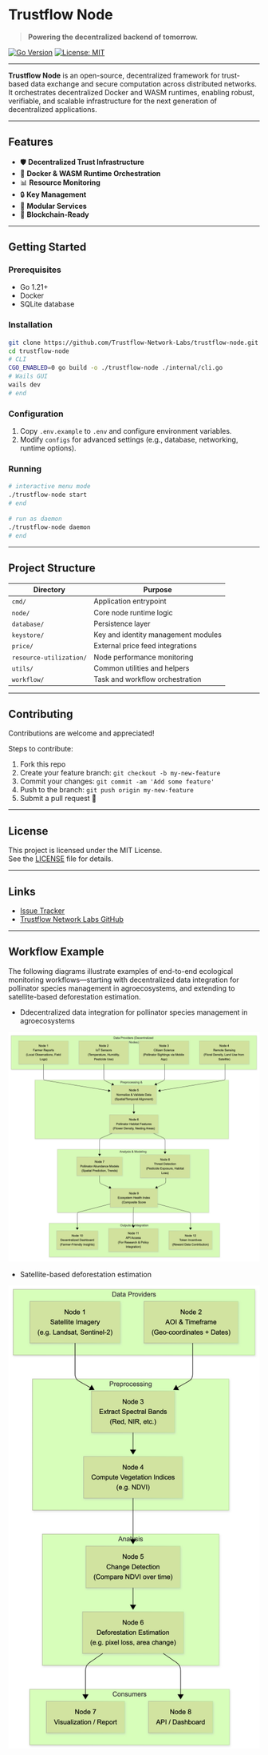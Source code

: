
# Trustflow Node

> **Powering the decentralized backend of tomorrow.**

[![Go Version](https://img.shields.io/badge/Go-1.21+-00ADD8.svg)](https://golang.org)
[![License: MIT](https://img.shields.io/badge/License-MIT-yellow.svg)](LICENSE)

---

**Trustflow Node** is an open-source, decentralized framework for trust-based data exchange and secure computation across distributed networks.
It orchestrates decentralized Docker and WASM runtimes, enabling robust, verifiable, and scalable infrastructure for the next generation of decentralized applications.

---

## Features

- 🛡️ **Decentralized Trust Infrastructure**
- 🐳 **Docker & WASM Runtime Orchestration**
- 📊 **Resource Monitoring**
- 🔒 **Key Management**
- 💬 **Modular Services**
- 🔗 **Blockchain-Ready**

---

## Getting Started

### Prerequisites

- Go 1.21+
- Docker
- SQLite database

### Installation

```bash
git clone https://github.com/Trustflow-Network-Labs/trustflow-node.git
cd trustflow-node
# CLI
CGO_ENABLED=0 go build -o ./trustflow-node ./internal/cli.go
# Wails GUI
wails dev
# end
```

### Configuration

1. Copy `.env.example` to `.env` and configure environment variables.
2. Modify `configs` for advanced settings (e.g., database, networking, runtime options).

### Running

```bash
# interactive menu mode
./trustflow-node start
# end
```

```bash
# run as daemon
./trustflow-node daemon
# end
```

---

## Project Structure

| Directory               | Purpose                                           |
|--------------------------|---------------------------------------------------|
| `cmd/`                   | Application entrypoint                           |
| `node/`                  | Core node runtime logic                           |
| `database/`              | Persistence layer                                  |
| `keystore/`              | Key and identity management modules               |
| `price/`                 | External price feed integrations                  |
| `resource-utilization/`  | Node performance monitoring                       |
| `utils/`                 | Common utilities and helpers                      |
| `workflow/`              | Task and workflow orchestration                   |

---

## Contributing

Contributions are welcome and appreciated!

Steps to contribute:

1. Fork this repo
2. Create your feature branch: `git checkout -b my-new-feature`
3. Commit your changes: `git commit -am 'Add some feature'`
4. Push to the branch: `git push origin my-new-feature`
5. Submit a pull request 🚀

---

## License

This project is licensed under the MIT License.  
See the [LICENSE](LICENSE) file for details.

---

## Links

- [Issue Tracker](https://github.com/Trustflow-Network-Labs/trustflow-node/issues)
- [Trustflow Network Labs GitHub](https://github.com/Trustflow-Network-Labs)

---

## Workflow Example

The following diagrams illustrate examples of end-to-end ecological monitoring workflows—starting with decentralized data integration for pollinator species management in agroecosystems, and extending to satellite-based deforestation estimation.

- Ddecentralized data integration for pollinator species management in agroecosystems

![Trustflow Workflow](./trustflow_workflow_example_1.png)

- Satellite-based deforestation estimation

![Trustflow Workflow](./trustflow_workflow_example_2.png)

